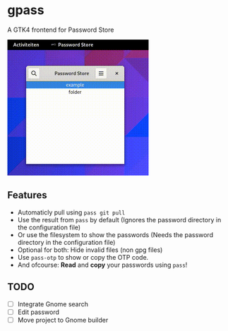 # gpass
A GTK4 frontend for Password Store

![demo](demo.gif)

## Features
 - Automaticly pull using `pass git pull`
 - Use the result from `pass` by default (Ignores the password directory in the configuration file)
 - Or use the filesystem to show the passwords (Needs the password directory in the configuration file)
 - Optional for both: Hide invalid files (non gpg files)
 - Use `pass-otp` to show or copy the OTP code.
 - And ofcourse: **Read** and **copy** your passwords using `pass`!

## TODO
 - [ ] Integrate Gnome search
 - [ ] Edit password
 - [ ] Move project to Gnome builder
